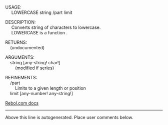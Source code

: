 USAGE:  
&nbsp;&nbsp;&nbsp;&nbsp;&nbsp;LOWERCASE&nbsp;string&nbsp;/part&nbsp;limit  
  
DESCRIPTION:  
&nbsp;&nbsp;&nbsp;&nbsp;&nbsp;Converts&nbsp;string&nbsp;of&nbsp;characters&nbsp;to&nbsp;lowercase.  
&nbsp;&nbsp;&nbsp;&nbsp;&nbsp;LOWERCASE&nbsp;is&nbsp;a&nbsp;function&nbsp;.  
  
RETURNS:  
&nbsp;&nbsp;&nbsp;&nbsp;(undocumented)  
  
ARGUMENTS:  
&nbsp;&nbsp;&nbsp;&nbsp;string&nbsp;[any-string!&nbsp;char!]  
&nbsp;&nbsp;&nbsp;&nbsp;&nbsp;&nbsp;&nbsp;&nbsp;(modified&nbsp;if&nbsp;series)  
  
REFINEMENTS:  
&nbsp;&nbsp;&nbsp;&nbsp;/part  
&nbsp;&nbsp;&nbsp;&nbsp;&nbsp;&nbsp;&nbsp;&nbsp;Limits&nbsp;to&nbsp;a&nbsp;given&nbsp;length&nbsp;or&nbsp;position  
&nbsp;&nbsp;&nbsp;&nbsp;limit&nbsp;[any-number!&nbsp;any-string!]  

[Rebol.com docs](http://www.rebol.com/r3/docs/functions/lowercase.html)
___
Above this line is autogenerated. Place user comments below.